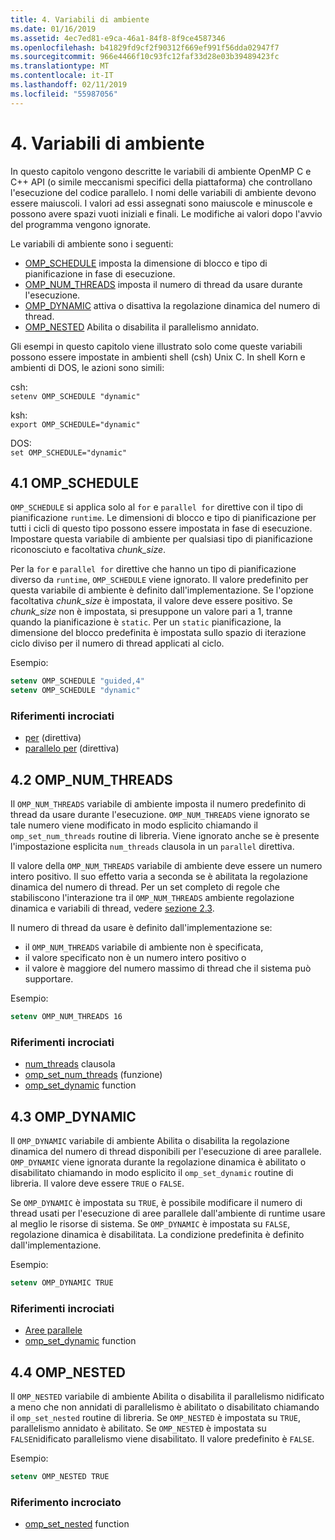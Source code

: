 ```yaml
---
title: 4. Variabili di ambiente
ms.date: 01/16/2019
ms.assetid: 4ec7ed81-e9ca-46a1-84f8-8f9ce4587346
ms.openlocfilehash: b41829fd9cf2f90312f669ef991f56dda02947f7
ms.sourcegitcommit: 966e4466f10c93fc12faf33d28e03b39489423fc
ms.translationtype: MT
ms.contentlocale: it-IT
ms.lasthandoff: 02/11/2019
ms.locfileid: "55987056"
---
```

# <a name="4-environment-variables"></a>4. Variabili di ambiente

In questo capitolo vengono descritte le variabili di ambiente OpenMP C e C++ API (o simile meccanismi specifici della piattaforma) che controllano l'esecuzione del codice parallelo.  I nomi delle variabili di ambiente devono essere maiuscoli. I valori ad essi assegnati sono maiuscole e minuscole e possono avere spazi vuoti iniziali e finali.  Le modifiche ai valori dopo l'avvio del programma vengono ignorate.

Le variabili di ambiente sono i seguenti:

- [OMP_SCHEDULE](#41-omp_schedule) imposta la dimensione di blocco e tipo di pianificazione in fase di esecuzione.
- [OMP_NUM_THREADS](#42-omp_num_threads) imposta il numero di thread da usare durante l'esecuzione.
- [OMP_DYNAMIC](#43-omp_dynamic) attiva o disattiva la regolazione dinamica del numero di thread.
- [OMP_NESTED](#44-omp_nested) Abilita o disabilita il parallelismo annidato.

Gli esempi in questo capitolo viene illustrato solo come queste variabili possono essere impostate in ambienti shell (csh) Unix C. In shell Korn e ambienti di DOS, le azioni sono simili:

csh:  
`setenv OMP_SCHEDULE "dynamic"`

ksh:  
`export OMP_SCHEDULE="dynamic"`

DOS:  
`set OMP_SCHEDULE="dynamic"`

## <a name="41-omp_schedule"></a>4.1 OMP_SCHEDULE

`OMP_SCHEDULE` si applica solo al `for` e `parallel for` direttive con il tipo di pianificazione `runtime`. Le dimensioni di blocco e tipo di pianificazione per tutti i cicli di questo tipo possono essere impostata in fase di esecuzione. Impostare questa variabile di ambiente per qualsiasi tipo di pianificazione riconosciuto e facoltativa *chunk_size*.

Per la `for` e `parallel for` direttive che hanno un tipo di pianificazione diverso da `runtime`, `OMP_SCHEDULE` viene ignorato. Il valore predefinito per questa variabile di ambiente è definito dall'implementazione. Se l'opzione facoltativa *chunk_size* è impostata, il valore deve essere positivo. Se *chunk_size* non è impostata, si presuppone un valore pari a 1, tranne quando la pianificazione è `static`. Per un `static` pianificazione, la dimensione del blocco predefinita è impostata sullo spazio di iterazione ciclo diviso per il numero di thread applicati al ciclo.

Esempio:

```csh
setenv OMP_SCHEDULE "guided,4"
setenv OMP_SCHEDULE "dynamic"
```

### <a name="cross-references"></a>Riferimenti incrociati

- [per](2-directives.md#241-for-construct) (direttiva)
- [parallelo per](2-directives.md#251-parallel-for-construct) (direttiva)

## <a name="42-omp_num_threads"></a>4.2 OMP_NUM_THREADS

Il `OMP_NUM_THREADS` variabile di ambiente imposta il numero predefinito di thread da usare durante l'esecuzione. `OMP_NUM_THREADS` viene ignorato se tale numero viene modificato in modo esplicito chiamando il `omp_set_num_threads` routine di libreria. Viene ignorato anche se è presente l'impostazione esplicita `num_threads` clausola in un `parallel` direttiva.

Il valore della `OMP_NUM_THREADS` variabile di ambiente deve essere un numero intero positivo. Il suo effetto varia a seconda se è abilitata la regolazione dinamica del numero di thread. Per un set completo di regole che stabiliscono l'interazione tra il `OMP_NUM_THREADS` ambiente regolazione dinamica e variabili di thread, vedere [sezione 2.3](2-directives.md#23-parallel-construct).

Il numero di thread da usare è definito dall'implementazione se:

- il `OMP_NUM_THREADS` variabile di ambiente non è specificata,
- il valore specificato non è un numero intero positivo o
- il valore è maggiore del numero massimo di thread che il sistema può supportare.

Esempio:

```csh
setenv OMP_NUM_THREADS 16
```

### <a name="cross-references"></a>Riferimenti incrociati

- [num_threads](2-directives.md#23-parallel-construct) clausola
- [omp_set_num_threads](3-run-time-library-functions.md#311-omp_set_num_threads-function) (funzione)
- [omp_set_dynamic](3-run-time-library-functions.md#317-omp_set_dynamic-function) function

## <a name="43-omp_dynamic"></a>4.3 OMP_DYNAMIC

Il `OMP_DYNAMIC` variabile di ambiente Abilita o disabilita la regolazione dinamica del numero di thread disponibili per l'esecuzione di aree parallele. `OMP_DYNAMIC` viene ignorata durante la regolazione dinamica è abilitato o disabilitato chiamando in modo esplicito il `omp_set_dynamic` routine di libreria. Il valore deve essere `TRUE` o `FALSE`.

Se `OMP_DYNAMIC` è impostata su `TRUE`, è possibile modificare il numero di thread usati per l'esecuzione di aree parallele dall'ambiente di runtime usare al meglio le risorse di sistema.  Se `OMP_DYNAMIC` è impostata su `FALSE`, regolazione dinamica è disabilitata. La condizione predefinita è definito dall'implementazione.

Esempio:

```csh
setenv OMP_DYNAMIC TRUE
```

### <a name="cross-references"></a>Riferimenti incrociati

- [Aree parallele](2-directives.md#23-parallel-construct)
- [omp_set_dynamic](3-run-time-library-functions.md#317-omp_set_dynamic-function) function

## <a name="44-omp_nested"></a>4.4 OMP_NESTED

Il `OMP_NESTED` variabile di ambiente Abilita o disabilita il parallelismo nidificato a meno che non annidati di parallelismo è abilitato o disabilitato chiamando il `omp_set_nested` routine di libreria. Se `OMP_NESTED` è impostata su `TRUE`, parallelismo annidato è abilitato. Se `OMP_NESTED` è impostata su `FALSE`nidificato parallelismo viene disabilitato. Il valore predefinito è `FALSE`.

Esempio:

```csh
setenv OMP_NESTED TRUE
```

### <a name="cross-reference"></a>Riferimento incrociato

- [omp_set_nested](3-run-time-library-functions.md#319-omp_set_nested-function) function
